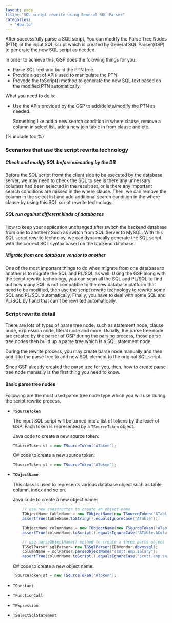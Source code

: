 ```yaml
---
layout: page
title: "SQL script rewrite using General SQL Parser"
categories:
  - "How to"
---
```


After successfully parse a SQL script, You can modify the Parse Tree Nodes (PTN) of the input SQL script
which is created by General SQL Parser(GSP) to generate the new SQL script as needed.

In order to achieve this, GSP does the folowing things for you:

- Parse SQL text and build the PTN tree.
- Provide a set of APIs used to manipulate the PTN.
- Provede the toScript() method to generate the new SQL text based on the modified PTN automatically.

What you need to do is:

- Use the APIs provided by the GSP to add/delete/modify the PTN as needed.

    Something like add a new search condition in where clause, remove a column in select list,
	add a new join table in from clause and etc.
	
{% include toc %}
	
### Scenarios that use the script rewrite technology

##### Check and modify SQL before executing by the DB

Before the SQL script fromt the client side to be executed by the database server, we may need to
check the SQL to see is there any unnessary columns had been selected in the result set,
or is there any important search conditions are missed in the where clause. Then, we can remove
the column in the select list and add additional search condition in the where clause by using 
this SQL script rewrite technology.

##### SQL run against different kinds of databases

How to keep your application unchanged after switch the backend database from one to another?  Such as switch from SQL Server to MySQL.
With this SQL script rewrite technoloy, we can dynaimcally generate the SQL script with the correct SQL syntax based on the backend database.

##### Migrate from one database vendor to another

One of the most important things to do when migrate from one database to another is to migrate the SQL and PL/SQL as well.
Using the GSP along with the script rewrite technology, you can scan all the SQL and PL/SQL to find out how many SQL is not compatible to
the new database platform that need to be modified, then use the script rewrite technology to rewrite some SQL and PL/SQL automatically,
Finally, you have to deal with some SQL and PL/SQL by hand that can't be rewrited automatically.


### Script rewrite detail

There are lots of types of parse tree node, such as statement node, clause node, expression node, literal node and more.
Usually, the parse tree node are created by the parser of GSP during the parsing process, those parse tree nodes then build up a 
parse tree which is a SQL statement node.

During the rewrite process, you may create parse node manually and then add it to the parse tree to add new SQL element to the original SQL script.

Since GSP already created the parse tree for you, then, how to create parse tree node manually is the first thing you need to know.

#### Basic parse tree nodes

Following are the most used parse tree node type which you will use during the script rewrite process.

- **`TSourceToken`**

	The input SQL script will be turned into a list of tokens by the lexer of GSP. Each token is represented by a `TSourceToken` object.

	Java code to create a new source token:
	```java
	TSourceToken st = new TSourceToken("AToken");
	```
	
	C# code to create a new source token:
	```csharp
	TSourceToken st = new TSourceToken("AToken");
	```

- **`TObjectName`**

	This class is used to represents various database object such as table, column, index and so on.

	Java code to create a new object name:
	```java
		// use new constructor to create an object name
		TObjectName tableName = new TObjectName(new TSourceToken("ATable"), EDbObjectType.table);
		assertTrue(tableName.toString().equalsIgnoreCase("ATable"));

		TObjectName columnName = new TObjectName(new TSourceToken("ATable"),new TSourceToken("AColumn"), EDbObjectType.column);
		assertTrue(columnName.toScript().equalsIgnoreCase("ATable.AColumn"));

		// use parseObjectName() method to create a three parts object name
		TGSqlParser sqlParser= new TGSqlParser(EDbVendor.dbvmssql);
		columnName = sqlParser.parseObjectName("scott.emp.salary");
		assertTrue(columnName.toScript().equalsIgnoreCase("scott.emp.salary"));
	```
	
	C# code to create a new object name:
	```csharp
	TSourceToken st = new TSourceToken("AToken");
	```

	
- `TConstant`
- `TFunctionCall`
- `TExpression`
- `TSelectSqlStatement`

